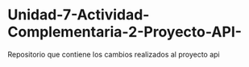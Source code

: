 # Unidad-7-Actividad-Complementaria-2-Proyecto-API-
Repositorio que contiene los cambios realizados al proyecto api
